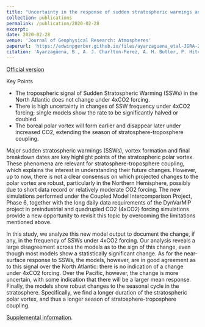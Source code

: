 ```yaml
---
title: "Uncertainty in the response of sudden stratospheric warmings and stratosphere-troposphere coupling to quadrupled CO2 concentrations in CMIP6 models"
collection: publications
permalink: /publication/2020-02-28
excerpt: 
date: 2020-02-28
venue: 'Journal of Geophysical Research: Atmospheres'
paperurl: 'https://edwinpgerber.github.io/files/ayarzaguena_etal-JGRA-2020.pdf'
citation: 'Ayarzagüena, B., A. J. Charlton-Perez, A. H. Butler, P. Hitchcock, I. R. Simpson, L. M. Polvani, N. Butchart, E. P. Gerber, L. Gray, B. Hassler, P. Lin, F. Lott, E. Manzini, R. Mizuta, C. Orbe, S. Osprey, D. Saint-Martin, M. Sigmond, M. Taguchi, E. M. Volodin, S. Watanabe, 2020: Uncertainty in the response of sudden stratospheric warmings and stratosphere-troposphere coupling to quadrupled CO2 concentrations in CMIP6 models, <i>J. Geophys. Res. Atmos.</i>, <b>125</b>, e2019JD032345, doi:10.1029/2019JD032345.'
---
```


[Official version](http://dx.doi.org/10.1029/2019JD032345)

Key Points
* The tropospheric signal of Sudden Stratospheric Warming (SSWs) in the North Atlantic does not change under 4xCO2 forcing.
* There is high uncertainty in changes of SSW frequency under 4xCO2 forcing; single models show the rate to be significantly halved or doubled.
* The boreal polar vortex will form earlier and disappear later under increased CO2, extending the season of stratosphere-troposphere coupling.

Major sudden stratospheric warmings (SSWs), vortex formation and final breakdown dates are key highlight points of the stratospheric polar vortex. These phenomena are relevant for stratosphere-troposphere coupling, which explains the interest in understanding their future changes. However, up to now, there is not a clear consensus on which projected changes to the polar vortex are robust, particularly in the Northern Hemisphere, possibly due to short data record or relatively moderate CO2 forcing. The new simulations performed under the Coupled Model Intercomparison Project, Phase 6, together with the long daily data requirements of the DynVarMIP project in preindustrial and quadrupled CO2 (4xCO2) forcing simulations provide a new opportunity to revisit this topic by overcoming the limitations mentioned above.

In this study, we analyze this new model output to document the change, if any, in the frequency of SSWs under 4xCO2 forcing. Our analysis reveals a large disagreement across the models as to the sign of this change, even though most models show a statistically significant change. As for the near-surface response to SSWs, the models, however, are in good agreement as to this signal over the North Atlantic: there is no indication of a change under 4xCO2 forcing. Over the Pacific, however, the change is more uncertain, with some indication that there will be a larger mean response. Finally, the models show robust changes to the seasonal cycle in the stratosphere. Specifically, we find a longer duration of the stratospheric polar vortex, and thus a longer season of stratosphere-troposphere coupling.

[Supplemental information](https://edwinpgerber.github.io/files/ayarzaguena_etal-JGRA-2020-supplement.pdf).
